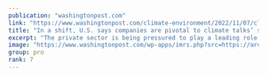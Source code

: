 ```yaml
---
publication: "washingtonpost.com"
link: "https://www.washingtonpost.com/climate-environment/2022/11/07/climate-cop27-biden-companies-un/"
title: "In a shift, U.S. says companies are pivotal to climate talks’ success"
excerpt: "The private sector is being pressured to play a leading role in climate action, amid global political paralysis."
image: "https://www.washingtonpost.com/wp-apps/imrs.php?src=https://arc-anglerfish-washpost-prod-washpost.s3.amazonaws.com/public/S2P4NAXJYBYAU2GXWWVQ55GAPQ.jpg&w=1440"
group: pro
rank: 7
---
```

